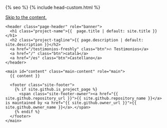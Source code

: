 <!DOCTYPE html>
<html lang="{{ site.lang | default: "en-US" }}">
  <head>
    <meta charset="UTF-8">

{% seo %}
    <link rel="preconnect" href="https://fonts.gstatic.com">
    <link rel="preload" href="https://fonts.googleapis.com/css?family=Open+Sans:400,700&display=swap" as="style" type="text/css" crossorigin>
    <meta name="viewport" content="width=device-width, initial-scale=1">
    <meta name="theme-color" content="#157878">
    <meta name="apple-mobile-web-app-status-bar-style" content="black-translucent">
    <meta name="description" content="{{ page.meta_description | default: site.description }}">
    <meta name="keywords" content="freshly,freshly cosmetics,cosmètica natural,cosmètica vegana,cosmètica cruelty-free, freshly ere, freshly ero">
    <title>{{ page.meta_title | default: site.title }}</title>
    <link rel="stylesheet" href="{{ '/assets/css/style.css?v=' | append: site.github.build_revision | relative_url }}">
    {% include head-custom.html %}
  </head>
  <body>
    <a id="skip-to-content" href="#content">Skip to the content.</a>

    <header class="page-header" role="banner">
      <h1 class="project-name">{{  page.title | default: site.title }}</h1>
      <h2 class="project-tagline">{{ page.description | default: site.description }}</h2>
      <a href="/testimonios-freshly" class="btn">🔥 Testimonios</a>
      <a href="/" class="btn">català</a>
      <a href="/es" class="btn">Castellano</a>
    </header>

    <main id="content" class="main-content" role="main">
      {{ content }}

      <footer class="site-footer">
        {% if site.github.is_project_page %}
          <span class="site-footer-owner"><a href="{{ site.github.repository_url }}">{{ site.github.repository_name }}</a> is maintained by <a href="{{ site.github.owner_url }}">{{ site.github.owner_name }}</a>.</span>
        {% endif %}
      </footer>
    </main>
  </body>
</html>
